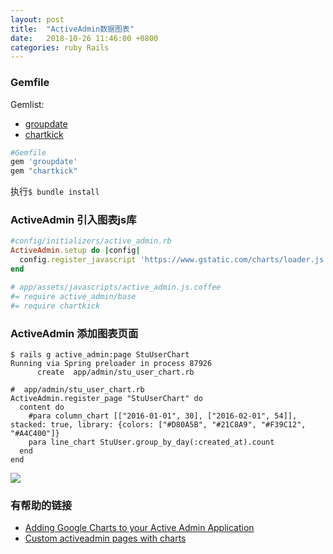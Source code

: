 ```yaml
---
layout: post
title:  "ActiveAdmin数据图表"
date:   2018-10-26 11:46:00 +0800
categories: ruby Rails
---
```


### Gemfile

Gemlist:
- [groupdate](https://github.com/ankane/groupdate)
- [chartkick](https://github.com/ankane/chartkick)

```ruby
#Gemfile
gem 'groupdate'
gem "chartkick"
```

执行`$ bundle install`

### ActiveAdmin 引入图表js库

```ruby
#config/initializers/active_admin.rb
ActiveAdmin.setup do |config|
  config.register_javascript 'https://www.gstatic.com/charts/loader.js'
end
```

```coffee
# app/assets/javascripts/active_admin.js.coffee
#= require active_admin/base
#= require chartkick
```

### ActiveAdmin 添加图表页面

```shell
$ rails g active_admin:page StuUserChart
Running via Spring preloader in process 87926
      create  app/admin/stu_user_chart.rb

```

```
#  app/admin/stu_user_chart.rb
ActiveAdmin.register_page "StuUserChart" do
  content do
    #para column_chart [["2016-01-01", 30], ["2016-02-01", 54]], stacked: true, library: {colors: ["#D80A5B", "#21C8A9", "#F39C12", "#A4C400"]}
    para line_chart StuUser.group_by_day(:created_at).count
  end
end
```

![](https://l.ruby-china.com/photo/2018/83c02fc2-3daa-461f-8e25-ad288437fa15.jpg!large)


### 有帮助的链接
- [Adding Google Charts to your Active Admin Application](https://spin.atomicobject.com/2016/11/23/adding-google-charts-active-admin-application/)
- [Custom activeadmin pages with charts](http://juanda.me/create-custom-activeadmin-pages-with-charts)

